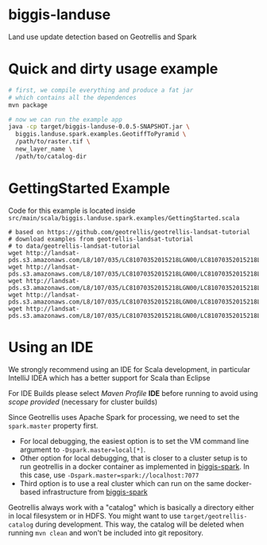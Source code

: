 # biggis-landuse
Land use update detection based on Geotrellis and Spark

# Quick and dirty usage example

``` sh
# first, we compile everything and produce a fat jar
# which contains all the dependences
mvn package

# now we can run the example app
java -cp target/biggis-landuse-0.0.5-SNAPSHOT.jar \
  biggis.landuse.spark.examples.GeotiffToPyramid \
  /path/to/raster.tif \
  new_layer_name \
  /path/to/catalog-dir
```

# GettingStarted Example
Code for this example is located inside `src/main/scala/biggis.landuse.spark.examples/GettingStarted.scala`

```
# based on https://github.com/geotrellis/geotrellis-landsat-tutorial
# download examples from geotrellis-landsat-tutorial
# to data/geotrellis-landsat-tutorial
wget http://landsat-pds.s3.amazonaws.com/L8/107/035/LC81070352015218LGN00/LC81070352015218LGN00_B3.TIF
wget http://landsat-pds.s3.amazonaws.com/L8/107/035/LC81070352015218LGN00/LC81070352015218LGN00_B4.TIF
wget http://landsat-pds.s3.amazonaws.com/L8/107/035/LC81070352015218LGN00/LC81070352015218LGN00_B5.TIF
wget http://landsat-pds.s3.amazonaws.com/L8/107/035/LC81070352015218LGN00/LC81070352015218LGN00_BQA.TIF
wget http://landsat-pds.s3.amazonaws.com/L8/107/035/LC81070352015218LGN00/LC81070352015218LGN00_MTL.txt
```

# Using an IDE
We strongly recommend using an IDE for Scala development,
in particular IntelliJ IDEA which has a better support
for Scala than Eclipse

For IDE Builds please select *Maven Profile* **IDE** before running to avoid using *scope provided* (necessary for cluster builds)

[biggis-spark]: https://github.com/biggis-project/biggis-spark

Since Geotrellis uses Apache Spark for processing, we need to set the `spark.master` property first.
- For local debugging, the easiest option is to set the VM command line argument to `-Dspark.master=local[*]`.
- Other option for local debugging, that is closer to a cluster setup is to run geotrellis in a docker container as implemented in [biggis-spark]. In this case, use `-Dspark.master=spark://localhost:7077`
- Third option is to use a real cluster which can run on the same docker-based infrastructure from [biggis-spark]

Geotrellis always work with a "catalog" which is basically a directory either in local filesystem or in HDFS.
You might want to use `target/geotrellis-catalog` during development. This way, the catalog will be deleted when running `mvn clean` and won't be included into git repository.
